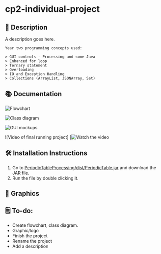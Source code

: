 # cp2-individual-project

## 📝 Description

A description goes here.

``` 
Year two programming concepts used:

> GUI controls - Processing and some Java
> Enhanced for loop
> Ternary statement
> Overloading
> IO and Exception Handling
> Collections (ArrayList, JSONArray, Set)
```

## 📚 Documentation

![Flowchart]()

![Class diagram]()

![GUI mockups]()

![Video of final running project]
[![Watch the video]()

## 🛠️ Installation Instructions

1. Go to [PeriodicTableProcessing/dist/PeriodicTable.jar](https://github.com/9661328/cp2-individual-project/blob/main/PerioidicTable/dist/Periodic%20Table.jar) and download the JAR file.
2. Run the file by double clicking it.


## 📸 Graphics

## 🗒️ To-do: 

+ Create flowchart, class diagram.
+ Graphic/logo
+ Finish the project
+ Rename the project
+ Add a description
